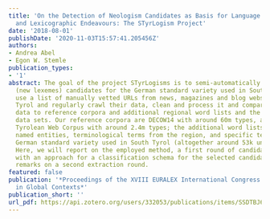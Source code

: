 ```yaml
---
title: 'On the Detection of Neologism Candidates as Basis for Language Observation
  and Lexicographic Endeavours: The STyrLogism Project'
date: '2018-08-01'
publishDate: '2020-11-03T15:57:41.205456Z'
authors:
- Andrea Abel
- Egon W. Stemle
publication_types:
- '1'
abstract: The goal of the project STyrLogisms is to semi-automatically extract neologism
  (new lexemes) candidates for the German standard variety used in South Tyrol. We
  use a list of manually vetted URLs from news, magazines and blog websites of South
  Tyrol and regularly crawl their data, clean and process it and compare this new
  data to reference corpora and additional regional word lists and the formerly crawled
  data sets. Our reference corpora are DECOW14 with around 60m types, and the South
  Tyrolean Web Corpus with around 2.4m types; the additional word lists consist of
  named entities, terminological terms from the region, and specific terms of the
  German standard variety used in South Tyrol (altogether around 53k unique types).
  Here, we will report on the employed method, a first round of candidate extraction
  with an approach for a classification schema for the selected candidates, and some
  remarks on a second extraction round.
featured: false
publication: '*Proceedings of the XVIII EURALEX International Congress: Lexicography
  in Global Contexts*'
publication_short: ''
url_pdf: https://api.zotero.org/users/332053/publications/items/SSDTBJ6N/file/view
---
```



